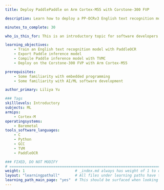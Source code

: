 ```yaml
---
title: Deploy PaddlePaddle on Arm Cortex-M55 with Corstone-300 FVP

description: Learn how to deploy a PP-OCRv3 English text recognition model on Arm Cortex-M55 processor using the Corstone-300 FVP.

minutes_to_complete: 30

who_is_this_for: This is an introductory topic for software developers interested in using PaddlePaddle for Arm Cortex-M processors.

learning_objectives: 
    - Train an English text recognition model with PaddleOCR
    - Export Paddle inference model
    - Compile Paddle inference model with TVMC
    - Deploy on the Corstone-300 FVP with Arm Cortex-M55

prerequisites:
    - Some familiarity with embedded programming 
    - Some familiarity with AI/ML software development

author_primary: Liliya Yu

### Tags
skilllevels: Introductory
subjects: ML
armips:
    - Cortex-M
operatingsystems:
    - Baremetal
tools_software_languages:
    - C
    - Python
    - GCC
    - TVM
    - PaddleOCR

### FIXED, DO NOT MODIFY
# ================================================================================
weight: 1                       # _index.md always has weight of 1 to order correctly
layout: "learningpathall"       # All files under learning paths have this same wrapper
learning_path_main_page: "yes"  # This should be surfaced when looking for related content. Only set for _index.md of learning path content.
---
```

